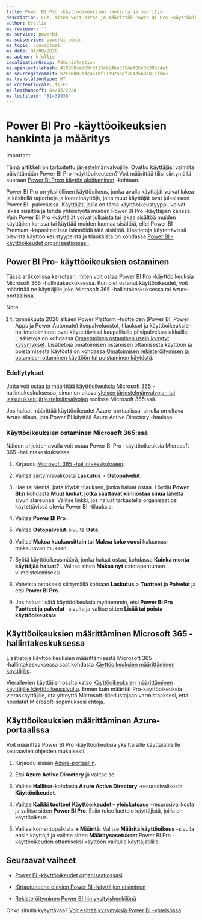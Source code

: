 ```yaml
---
title: Power BI Pro -käyttöoikeuksien hankinta ja määritys
description: Lue, miten voit ostaa ja määrittää Power BI Pro -käyttöoikeuksia käyttäjille, jotta he voivat käyttää sisältöä ja tehdä yhteistyötä muiden kanssa Power BI -palvelussa.
author: kfollis
ms.reviewer: ''
ms.service: powerbi
ms.subservice: powerbi-admin
ms.topic: conceptual
ms.date: 04/08/2020
ms.author: kfollis
LocalizationGroup: Administration
ms.openlocfilehash: 410058cad59fdf134b54b45754ef06c0d382c4ef
ms.sourcegitcommit: b2cb0b02bdc451bf11a92a68f2c4d560a811f563
ms.translationtype: HT
ms.contentlocale: fi-FI
ms.lasthandoff: 04/16/2020
ms.locfileid: "81439936"
---
```

# <a name="purchase-and-assign-power-bi-pro-user-licenses"></a>Power BI Pro -käyttöoikeuksien hankinta ja määritys

>[!IMPORTANT]
>Tämä artikkeli on tarkoitettu järjestelmänvalvojille. Ovatko käyttäjäsi valmiita päivittämään Power BI Pro -käyttöoikeuteen? Voit määrittää tilisi siirtymällä suoraan [Power BI Pro:n käytön aloittaminen](https://go.microsoft.com/fwlink/?LinkId=2106428&clcid=0x409&cmpid=pbidocs-purchasing-power-bi-pro) -kohtaan.

Power BI Pro on yksilöllinen käyttöoikeus, jonka avulla käyttäjät voivat lukea ja käsitellä raportteja ja koontinäyttöjä, joita muut käyttäjät ovat julkaisseet Power BI -palvelussa. Käyttäjät, joilla on tämä käyttöoikeustyyppi, voivat jakaa sisältöä ja tehdä yhteistyötä muiden Power BI Pro -käyttäjien kanssa. Vain Power BI Pro -käyttäjät voivat julkaista tai jakaa sisältöä muiden käyttäjien kanssa tai käyttää muiden luomaa sisältöä, ellei Power BI Premium -kapasiteetissa isännöidä tätä sisältöä. Lisätietoja käytettävissä olevista käyttöoikeustyypeistä ja tilauksista on kohdassa [Power BI -käyttöoikeudet organisaatiossasi](service-admin-licensing-organization.md).

## <a name="purchase-power-bi-pro-user-licenses"></a>Power BI Pro- käyttöoikeuksien ostaminen

Tässä artikkelissa kerrotaan, miten voit ostaa Power BI Pro -käyttöoikeuksia Microsoft 365 -hallintakeskuksessa. Kun olet ostanut käyttöoikeudet, voit määrittää ne käyttäjille joko Microsoft 365 -hallintakeskuksessa tai Azure-portaalissa.

> [!NOTE]
> 14. tammikuuta 2020 alkaen Power Platform -tuotteiden (Power BI, Power Apps ja Power Automate) itsepalveluostot, tilaukset ja käyttöoikeuksien hallintatoiminnot ovat käytettävissä kaupallisille pilvipalveluasiakkaille. Lisätietoja on kohdassa [Omaehtoisen ostamisen usein kysytyt kysymykset](https://docs.microsoft.com/microsoft-365/commerce/subscriptions/self-service-purchase-faq). Lisätietoja omatoimisen ostamisen ottamisesta käyttöön ja poistamisesta käytöstä on kohdassa [Omatoimisen rekisteröitymisen ja ostamisen ottaminen käyttöön tai poistaminen käytöstä](admin/service-admin-disable-self-service.md).

### <a name="prerequisites"></a>Edellytykset

Jotta voit ostaa ja määrittää käyttöoikeuksia Microsoft 365 -hallintakeskuksessa, sinun on oltava [yleisen järjestelmänvalvojan tai laskutuksen järjestelmänvalvojan](https://support.office.com/article/about-office-365-admin-roles-da585eea-f576-4f55-a1e0-87090b6aaa9d) roolissa Microsoft 365:ssä.

Jos haluat määrittää käyttöoikeudet Azure-portaalissa, sinulla on oltava Azure-tilaus, jota Power BI käyttää Azure Active Directory -hauissa.

### <a name="purchase-licenses-in-microsoft-365"></a>Käyttöoikeuksien ostaminen Microsoft 365:ssä

Näiden ohjeiden avulla voit ostaa Power BI Pro -käyttöoikeuksia Microsoft 365 -hallintakeskuksessa:

1. Kirjaudu [Microsoft 365 -hallintakeskukseen](https://admin.microsoft.com).

2. Valitse siirtymisvalikosta **Laskutus** > **Ostopalvelut**.

3. Hae tai vieritä, jotta löydät tilauksen, jonka haluat ostaa. Löydät **Power BI:n** kohdasta **Muut luokat, jotka saattavat kiinnostaa sinua** läheltä sivun alareunaa. Valitse linkki, jos haluat tarkastella organisaatiosi käytettävissä olevia Power BI -tilauksia.

4. Valitse **Power BI Pro**.

5. Valitse **Ostopalvelut**-sivulta **Osta**.

6. Valitse **Maksa kuukausittain** tai **Maksa koko vuosi** haluamasi maksutavan mukaan.

7. Syötä käyttöoikeusmäärä, jonka haluat ostaa, kohdassa **Kuinka monta käyttäjää haluat?** . Valitse sitten **Maksa nyt** ostotapahtuman viimeistelemiseksi.

8. Vahvista ostoksesi siirtymällä kohtaan **Laskutus** > **Tuotteet ja Palvelut** ja etsi **Power BI Pro**.

9. Jos haluat lisätä käyttöoikeuksia myöhemmin, etsi **Power BI Pro** **Tuotteet ja palvelut** -sivulta ja valitse sitten **Lisää tai poista käyttöoikeuksia**.

## <a name="assign-licenses-in-the-microsoft-365-admin-center"></a>Käyttöoikeuksien määrittäminen Microsoft 365 -hallintakeskuksessa

Lisätietoja käyttöoikeuksien määrittämisestä Microsoft 365 ‑hallintakeskuksessa saat kohdasta [Käyttöoikeuksien määrittäminen käyttäjille](/office365/admin/manage/assign-licenses-to-users).

Vierailevien käyttäjien osalta katso [Käyttöoikeuksien määrittäminen käyttäjille käyttöoikeussivulta](/office365/admin/manage/assign-licenses-to-users#assign-licenses-to-users-on-the-licenses-page). Ennen kuin määrität Pro-käyttöoikeuksia vieraskäyttäjille, ota yhteyttä Microsoft-tiliedustajaan varmistaaksesi, että noudatat Microsoft-sopimuksesi ehtoja.

## <a name="assign-licenses-in-the-azure-portal"></a>Käyttöoikeuksien määrittäminen Azure-portaalissa

Voit määrittää Power BI Pro -käyttöoikeuksia yksittäisille käyttäjätileille seuraavien ohjeiden mukaisesti:

1. Kirjaudu sisään [Azure-portaaliin](https://portal.azure.com/).

2. Etsi **Azure Active Directory** ja valitse se.

3. Valitse **Hallitse**-kohdasta **Azure Active Directory** -resurssivalikosta **Käyttöoikeudet**.

4. Valitse **Kaikki tuotteet** **Käyttöoikeudet – yleiskatsaus** -resurssivalikosta ja valitse sitten **Power BI Pro**. Esiin tulee luettelo käyttäjistä, joilla on käyttöoikeus.

5. Valitse komentopalkista **+ Määritä**. Valitse **Määritä käyttöoikeus** -sivulla ensin käyttäjä ja valitse sitten **Määritysasetukset** Power BI Pro -käyttöoikeuden ottamiseksi käyttöön valitulle käyttäjätilille.

## <a name="next-steps"></a>Seuraavat vaiheet

- [Power BI -käyttöoikeudet organisaatiossasi](service-admin-licensing-organization.md)

 - [Kirjautuneena olevien Power BI -käyttäjien etsiminen](service-admin-access-usage.md)

 - [Rekisteröityminen Power BI:hin yksityishenkilönä](service-self-service-signup-for-power-bi.md)

Onko sinulla kysyttävää? [Voit esittää kysymyksiä Power BI -yhteisössä](https://community.powerbi.com/)
